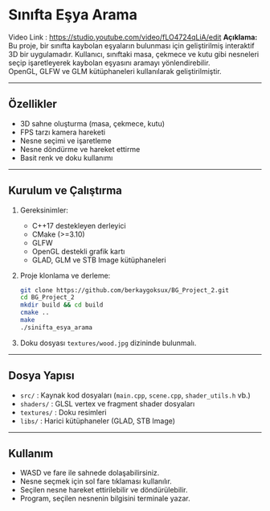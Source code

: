 # Sınıfta Eşya Arama
Video Link :  https://studio.youtube.com/video/fLO4724qLiA/edit
**Açıklama:**  
Bu proje, bir sınıfta kaybolan eşyaların bulunması için geliştirilmiş interaktif 3D bir uygulamadır. Kullanıcı, sınıftaki masa, çekmece ve kutu gibi nesneleri seçip işaretleyerek kaybolan eşyasını aramayı yönlendirebilir.  
OpenGL, GLFW ve GLM kütüphaneleri kullanılarak geliştirilmiştir.

---

## Özellikler

- 3D sahne oluşturma (masa, çekmece, kutu)
- FPS tarzı kamera hareketi
- Nesne seçimi ve işaretleme
- Nesne döndürme ve hareket ettirme
- Basit renk ve doku kullanımı

---

## Kurulum ve Çalıştırma

1. Gereksinimler:  
   - C++17 destekleyen derleyici  
   - CMake (>=3.10)  
   - GLFW  
   - OpenGL destekli grafik kartı  
   - GLAD, GLM ve STB Image kütüphaneleri

2. Proje klonlama ve derleme:
    ```bash
    git clone https://github.com/berkaygoksux/BG_Project_2.git
    cd BG_Project_2
    mkdir build && cd build
    cmake ..
    make
    ./sinifta_esya_arama
    ```

3. Doku dosyası `textures/wood.jpg` dizininde bulunmalı.

---

## Dosya Yapısı

- `src/` : Kaynak kod dosyaları (`main.cpp`, `scene.cpp`, `shader_utils.h` vb.)
- `shaders/` : GLSL vertex ve fragment shader dosyaları
- `textures/` : Doku resimleri
- `libs/` : Harici kütüphaneler (GLAD, STB Image)

---

## Kullanım

- WASD ve fare ile sahnede dolaşabilirsiniz.
- Nesne seçmek için sol fare tıklaması kullanılır.
- Seçilen nesne hareket ettirilebilir ve döndürülebilir.
- Program, seçilen nesnenin bilgisini terminale yazar.
